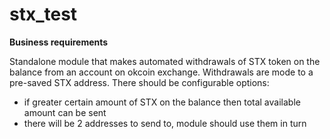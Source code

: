 # stx_test


**Business requirements**

Standalone module that makes automated withdrawals of STX token on the balance from an account on okcoin exchange. 
Withdrawals are mode to a pre-saved STX address. 
There should be configurable options:
- if greater certain amount of STX on the balance then total available amount can be sent
- there will be 2 addresses to send to, module should use them in turn